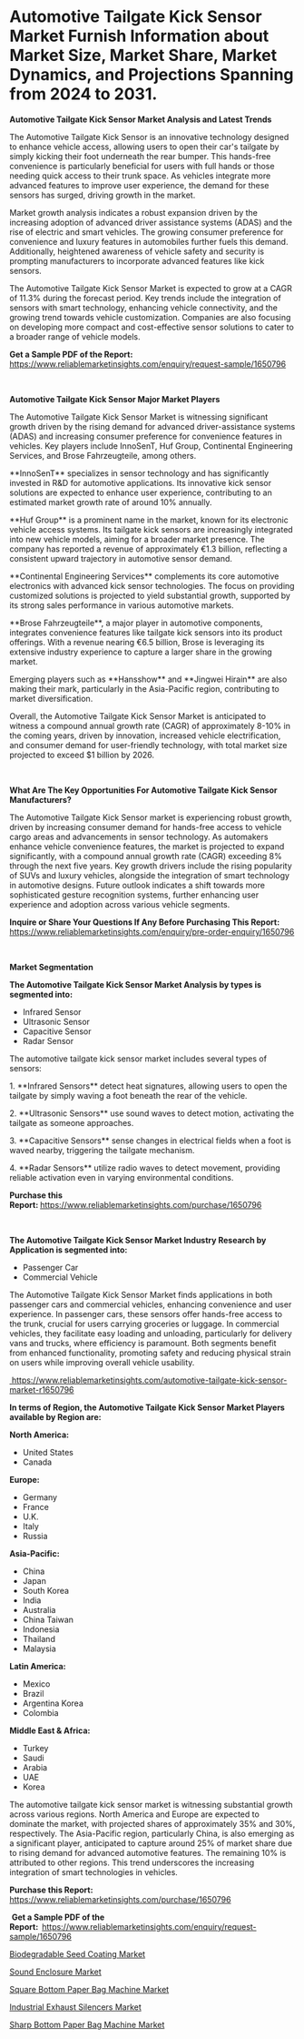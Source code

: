 <p><h1>Automotive Tailgate Kick Sensor Market Furnish Information about Market Size, Market Share, Market Dynamics, and Projections Spanning from 2024 to 2031.</h1></p><p><strong>Automotive Tailgate Kick Sensor Market Analysis and Latest Trends</strong></p>
<p><p>The Automotive Tailgate Kick Sensor is an innovative technology designed to enhance vehicle access, allowing users to open their car's tailgate by simply kicking their foot underneath the rear bumper. This hands-free convenience is particularly beneficial for users with full hands or those needing quick access to their trunk space. As vehicles integrate more advanced features to improve user experience, the demand for these sensors has surged, driving growth in the market.</p><p>Market growth analysis indicates a robust expansion driven by the increasing adoption of advanced driver assistance systems (ADAS) and the rise of electric and smart vehicles. The growing consumer preference for convenience and luxury features in automobiles further fuels this demand. Additionally, heightened awareness of vehicle safety and security is prompting manufacturers to incorporate advanced features like kick sensors. </p><p>The Automotive Tailgate Kick Sensor Market is expected to grow at a CAGR of 11.3% during the forecast period. Key trends include the integration of sensors with smart technology, enhancing vehicle connectivity, and the growing trend towards vehicle customization. Companies are also focusing on developing more compact and cost-effective sensor solutions to cater to a broader range of vehicle models.</p></p>
<p><strong>Get a Sample PDF of the Report:&nbsp;</strong> <a href="https://www.reliablemarketinsights.com/enquiry/request-sample/1650796?utm_campaign=2010&utm_medium=2&utm_source=Github&utm_content=ia&utm_term=27122024&utm_id=automotive-tailgate-kick-sensor">https://www.reliablemarketinsights.com/enquiry/request-sample/1650796</a></p>
<p>&nbsp;</p>
<p><strong>Automotive Tailgate Kick Sensor Major Market Players</strong></p>
<p><p>The Automotive Tailgate Kick Sensor Market is witnessing significant growth driven by the rising demand for advanced driver-assistance systems (ADAS) and increasing consumer preference for convenience features in vehicles. Key players include InnoSenT, Huf Group, Continental Engineering Services, and Brose Fahrzeugteile, among others.</p><p>**InnoSenT** specializes in sensor technology and has significantly invested in R&D for automotive applications. Its innovative kick sensor solutions are expected to enhance user experience, contributing to an estimated market growth rate of around 10% annually.</p><p>**Huf Group** is a prominent name in the market, known for its electronic vehicle access systems. Its tailgate kick sensors are increasingly integrated into new vehicle models, aiming for a broader market presence. The company has reported a revenue of approximately €1.3 billion, reflecting a consistent upward trajectory in automotive sensor demand.</p><p>**Continental Engineering Services** complements its core automotive electronics with advanced kick sensor technologies. The focus on providing customized solutions is projected to yield substantial growth, supported by its strong sales performance in various automotive markets.</p><p>**Brose Fahrzeugteile**, a major player in automotive components, integrates convenience features like tailgate kick sensors into its product offerings. With a revenue nearing €6.5 billion, Brose is leveraging its extensive industry experience to capture a larger share in the growing market.</p><p>Emerging players such as **Hansshow** and **Jingwei Hirain** are also making their mark, particularly in the Asia-Pacific region, contributing to market diversification. </p><p>Overall, the Automotive Tailgate Kick Sensor Market is anticipated to witness a compound annual growth rate (CAGR) of approximately 8-10% in the coming years, driven by innovation, increased vehicle electrification, and consumer demand for user-friendly technology, with total market size projected to exceed $1 billion by 2026.</p></p>
<p>&nbsp;</p>
<p><strong>What Are The Key Opportunities For Automotive Tailgate Kick Sensor Manufacturers?</strong></p>
<p><p>The Automotive Tailgate Kick Sensor market is experiencing robust growth, driven by increasing consumer demand for hands-free access to vehicle cargo areas and advancements in sensor technology. As automakers enhance vehicle convenience features, the market is projected to expand significantly, with a compound annual growth rate (CAGR) exceeding 8% through the next five years. Key growth drivers include the rising popularity of SUVs and luxury vehicles, alongside the integration of smart technology in automotive designs. Future outlook indicates a shift towards more sophisticated gesture recognition systems, further enhancing user experience and adoption across various vehicle segments.</p></p>
<p><strong>Inquire or Share Your Questions If Any Before Purchasing This Report:</strong> <a href="https://www.reliablemarketinsights.com/enquiry/pre-order-enquiry/1650796?utm_campaign=2010&utm_medium=2&utm_source=Github&utm_content=ia&utm_term=27122024&utm_id=automotive-tailgate-kick-sensor">https://www.reliablemarketinsights.com/enquiry/pre-order-enquiry/1650796</a></p>
<p>&nbsp;</p>
<p><strong>Market Segmentation</strong></p>
<p><strong>The Automotive Tailgate Kick Sensor Market Analysis by types is segmented into:</strong></p>
<p><ul><li>Infrared Sensor</li><li>Ultrasonic Sensor</li><li>Capacitive Sensor</li><li>Radar Sensor</li></ul></p>
<p><p>The automotive tailgate kick sensor market includes several types of sensors: </p><p>1. **Infrared Sensors** detect heat signatures, allowing users to open the tailgate by simply waving a foot beneath the rear of the vehicle. </p><p>2. **Ultrasonic Sensors** use sound waves to detect motion, activating the tailgate as someone approaches. </p><p>3. **Capacitive Sensors** sense changes in electrical fields when a foot is waved nearby, triggering the tailgate mechanism. </p><p>4. **Radar Sensors** utilize radio waves to detect movement, providing reliable activation even in varying environmental conditions.</p></p>
<p><strong>Purchase this Report:&nbsp;</strong><a href="https://www.reliablemarketinsights.com/purchase/1650796?utm_campaign=2010&utm_medium=2&utm_source=Github&utm_content=ia&utm_term=27122024&utm_id=automotive-tailgate-kick-sensor">https://www.reliablemarketinsights.com/purchase/1650796</a></p>
<p>&nbsp;</p>
<p><strong>The Automotive Tailgate Kick Sensor Market Industry Research by Application is segmented into:</strong></p>
<p><ul><li>Passenger Car</li><li>Commercial Vehicle</li></ul></p>
<p><p>The Automotive Tailgate Kick Sensor Market finds applications in both passenger cars and commercial vehicles, enhancing convenience and user experience. In passenger cars, these sensors offer hands-free access to the trunk, crucial for users carrying groceries or luggage. In commercial vehicles, they facilitate easy loading and unloading, particularly for delivery vans and trucks, where efficiency is paramount. Both segments benefit from enhanced functionality, promoting safety and reducing physical strain on users while improving overall vehicle usability.</p></p>
<p><a href="https://www.reliablemarketinsights.com/automotive-tailgate-kick-sensor-market-r1650796?utm_campaign=2010&utm_medium=2&utm_source=Github&utm_content=ia&utm_term=27122024&utm_id=automotive-tailgate-kick-sensor">&nbsp;https://www.reliablemarketinsights.com/automotive-tailgate-kick-sensor-market-r1650796</a></p>
<p><strong>In terms of Region, the Automotive Tailgate Kick Sensor Market Players available by Region are:</strong></p>
<p>
    <p> <strong> North America: </strong>
        <ul>
            <li>United States</li>
            <li>Canada</li>
        </ul>
        </p> 
    <p> <strong> Europe: </strong>
        <ul>
            <li>Germany</li>
            <li>France</li>
            <li>U.K.</li>
            <li>Italy</li>
            <li>Russia</li>
        </ul>
        </p> 
    <p> <strong> Asia-Pacific: </strong>
        <ul>
            <li>China</li>
            <li>Japan</li>
            <li>South Korea</li>
            <li>India</li>
            <li>Australia</li>
            <li>China Taiwan</li>
            <li>Indonesia</li>
            <li>Thailand</li>
            <li>Malaysia</li>
        </ul>
        </p> 
    <p> <strong> Latin America: </strong>
        <ul>
            <li>Mexico</li>
            <li>Brazil</li>
            <li>Argentina Korea</li>
            <li>Colombia</li>
        </ul>
        </p> 
    <p> <strong> Middle East & Africa: </strong>
        <ul>
            <li>Turkey</li>
            <li>Saudi</li>
            <li>Arabia</li>
            <li>UAE</li>
            <li>Korea</li>
        </ul>
    </p>
    </p>
<p><p>The automotive tailgate kick sensor market is witnessing substantial growth across various regions. North America and Europe are expected to dominate the market, with projected shares of approximately 35% and 30%, respectively. The Asia-Pacific region, particularly China, is also emerging as a significant player, anticipated to capture around 25% of market share due to rising demand for advanced automotive features. The remaining 10% is attributed to other regions. This trend underscores the increasing integration of smart technologies in vehicles.</p></p>
<p><strong>Purchase this Report: </strong><a href="https://www.reliablemarketinsights.com/purchase/1650796?utm_campaign=2010&utm_medium=2&utm_source=Github&utm_content=ia&utm_term=27122024&utm_id=automotive-tailgate-kick-sensor">https://www.reliablemarketinsights.com/purchase/1650796</a></p>
<p>&nbsp;<strong>Get a Sample PDF of the Report:&nbsp;&nbsp;</strong><a href="https://www.reliablemarketinsights.com/enquiry/request-sample/1650796?utm_campaign=2010&utm_medium=2&utm_source=Github&utm_content=ia&utm_term=27122024&utm_id=automotive-tailgate-kick-sensor">https://www.reliablemarketinsights.com/enquiry/request-sample/1650796</a></p>
<p><strong></strong></p>
<p><p><a href="https://www.linkedin.com/pulse/biodegradable-seed-coating-market-growth-overview-industry-be9bc?utm_campaign=2010&utm_medium=2&utm_source=Github&utm_content=ia&utm_term=27122024&utm_id=automotive-tailgate-kick-sensor">Biodegradable Seed Coating Market</a></p><p><a href="https://www.linkedin.com/pulse/according-latest-sound-enclosure-market-forecast-set-experience-if4rf?utm_campaign=2010&utm_medium=2&utm_source=Github&utm_content=ia&utm_term=27122024&utm_id=automotive-tailgate-kick-sensor">Sound Enclosure Market</a></p><p><a href="https://www.linkedin.com/pulse/latest-trends-square-bottom-paper-bag-machine-market-strong-6dtwf?utm_campaign=2010&utm_medium=2&utm_source=Github&utm_content=ia&utm_term=27122024&utm_id=automotive-tailgate-kick-sensor">Square Bottom Paper Bag Machine Market</a></p><p><a href="https://www.linkedin.com/pulse/industrial-exhaust-silencers-market-analysis-shows-detailed-trends-txyjf?utm_campaign=2010&utm_medium=2&utm_source=Github&utm_content=ia&utm_term=27122024&utm_id=automotive-tailgate-kick-sensor">Industrial Exhaust Silencers Market</a></p><p><a href="https://www.linkedin.com/pulse/sharp-bottom-paper-bag-machine-market-forecastfor-year2024-2031-d7dcf?utm_campaign=2010&utm_medium=2&utm_source=Github&utm_content=ia&utm_term=27122024&utm_id=automotive-tailgate-kick-sensor">Sharp Bottom Paper Bag Machine Market</a></p></p>